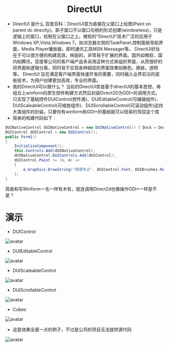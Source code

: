 # <center><strong>DirectUI</strong></center>
* DirectUI 是什么
百度百科：DirectUI意为直接在父窗口上绘图(Paint on parent dc directly)。即子窗口不以窗口句柄的形式创建(windowless)，只是逻辑上的窗口，绘制在父窗口之上。微软的“DirectUI”技术广泛的应用于Windows XP,Vista,Windows 7，如浏览器左侧的TaskPanel,控制面板导航界面，Media Player播放器，即时通讯工具MSN Messager等。
DirectUI好处在于可以很方便的构建高效，绚丽的，非常易于扩展的界面。国外如微软，国内如腾讯，百度等公司的客户端产品多采用这种方式来组织界面，从而很好的将界面和逻辑分离，同时易于实现各种超炫的界面效果如换色，换肤，透明等。 DirectUI 旨在满足客户端界面快速开发的需要，同时融入业界前沿的皮肤技术，为用户创建更加高效，专业的界面。
* 我的DirectUI可以做什么？
当前的DirectUI库是基于directUI的基本思想，再组合上winform的原生控件构建方式然后封装Direct2D为GDI+的调用方式。只实现了基础控件DUIControl(控件类)、DUIEditableControl(可编辑组件)、DUIScaleableControl(可缩放组件)、DUIScrollableControl(可滚动组件)这四大类组件的封装。只要你有winform和GDI+的基础就可以轻易的驾驭这个库
* 简单的构建代码如下：
```C#
DUINativeControl dUINativeControl = new DUINativeControl() { Dock = DockStyle.Fill };
DUIControl dUIControl = new DUIControl();
public Form1()
{
    InitializeComponent();
    this.Controls.Add(dUINativeControl);
    dUINativeControl.DUIControls.Add(dUIControl);
    dUIControl.Paint += (s, e) =>
    {
        e.Graphics.DrawString("随便写点", dUIControl.Font, DUIBrushes.Red, PointF.Empty);
    };
}

```
简直和写Winform一毛一样有木有，就连调用Direct2d也像操作GDI+一样是不是？
# 演示
* DUIControl

![avatar](https://github.com/ft9788501/DirectUI/blob/master/SampleGif/DUIControl.gif?raw=true)

* DUIEditableControl

![avatar](https://github.com/ft9788501/DirectUI/blob/master/SampleGif/DUIEditableControl.gif?raw=true)

* DUIScaleableControl

![avatar](https://github.com/ft9788501/DirectUI/blob/master/SampleGif/DUIScaleableControl.gif?raw=true)

* DUIScrollableControl

![avatar](https://github.com/ft9788501/DirectUI/blob/master/SampleGif/DUIScrollableControl.gif?raw=true)

* Cubes

![avatar](https://github.com/ft9788501/DirectUI/blob/master/SampleGif/Cubes.gif?raw=true)

* 这是效果全面一点的例子，不过是公司的项目无法提供源代码

![avatar](https://github.com/ft9788501/DirectUI/blob/master/SampleGif/Full.gif?raw=true)

